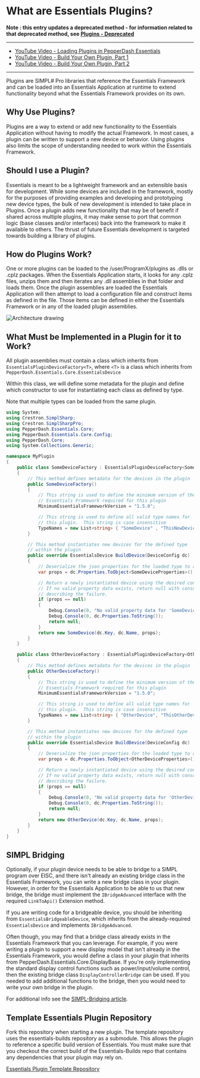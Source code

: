 # What are Essentials Plugins?

**Note : this entry updates a deprecated method - for information related to that deprecated method, see [Plugins - Deprecated](~/docs/Plugins-Deprecated.md)**

***
* [YouTube Video - Loading Plugins in PepperDash Essentials](https://youtu.be/NA64iyNNAgE)
* [YouTube Video - Build Your Own Plugin, Part 1](https://youtu.be/m2phC8g3Kfk)
* [YouTube Video - Build Your Own Plugin, Part 2](https://youtu.be/2_PrWRk6Gy0)
***

Plugins are SIMPL# Pro libraries that reference the Essentials Framework and can be loaded into an Essentials Application at runtime to extend functionality beyond what the Essentials Framework provides on its own.

## Why Use Plugins?

Plugins are a way to extend or add new functionality to the Essentials Application without having to modify the actual Framework. In most cases, a plugin can be written to support a new device or behavior. Using plugins also limits the scope of understanding needed to work within the Essentials Framework.

## Should I use a Plugin?

Essentials is meant to be a lightweight framework and an extensible basis for development. While some devices are included in the framework, mostly for the purposes of providing examples and developing and prototyping new device types, the bulk of new development is intended to take place in Plugins. Once a plugin adds new functionality that may be of benefit if shared across multiple plugins, it may make sense to port that common logic (base classes and/or interfaces) back into the framework to make it available to others. The thrust of future Essentials development is targeted towards building a library of plugins.

## How do Plugins Work?

One or more plugins can be loaded to the /user/ProgramX/plugins as .dlls or .cplz packages. When the Essentials Application starts, it looks for any .cplz files, unzips them and then iterates any .dll assemblies in that folder and loads them. Once the plugin assemblies are loaded the Essentials Application will then attempt to load a configuration file and construct items as defined in the file. Those items can be defined in either the Essentials Framework or in any of the loaded plugin assemblies.

![Architecture drawing](~/docs/images/Plugin%20Load%20Sequence.png)

## What Must be Implemented in a Plugin for it to Work?

All plugin assemblies must contain a class which inherits from ```EssentialsPluginDeviceFactory<T>```, where ```<T>``` is a class which inherits from ```PepperDash.Essentials.Core.EssentialsDevice```

Within this class, we will define some metadata for the plugin and define which constructor to use
for instantiating each class as defined by type.

Note that multiple types can be loaded from the same plugin.

```cs
using System;
using Crestron.SimplSharp;
using Crestron.SimplSharpPro;
using PepperDash.Essentials.Core;
using PepperDash.Essentials.Core.Config;
using PepperDash.Core;
using System.Collections.Generic;

namespace MyPlugin
{
    public class SomeDeviceFactory : EssentialsPluginDeviceFactory<SomeDevice>
    {
        // This method defines metadata for the devices in the plugin
        public SomeDeviceFactory()
        {
            // This string is used to define the minimum version of the
            // Essentials Framework required for this plugin
            MinimumEssentialsFrameworkVersion = "1.5.0";

            // This string is used to define all valid type names for
            // this plugin.  This string is case insensitive
            TypeNames = new List<string> { "SomeDevice" , "ThisNewDevice" };
        }

        // This method instantiates new devices for the defined type
        // within the plugin
        public override EssentialsDevice BuildDevice(DeviceConfig dc)
        {
            // Deserialize the json properties for the loaded type to a new object
            var props = dc.Properties.ToObject<SomeDeviceProperties>();

            // Return a newly instantiated device using the desired constructor
            // If no valid property data exists, return null with console print
            // describing the failure.
            if (props == null)
            {
                Debug.Console(0, "No valid property data for 'SomeDevice' - Verify Configuration.");
                Debug.Console(0, dc.Properties.ToString());
                return null;
            }
            return new SomeDevice(dc.Key, dc.Name, props);
        }
    }

    public class OtherDeviceFactory : EssentialsPluginDeviceFactory<OtherDevice>
    {
        // This method defines metadata for the devices in the plugin
        public OtherDeviceFactory()
        {
            // This string is used to define the minimum version of the
            // Essentials Framework required for this plugin
            MinimumEssentialsFrameworkVersion = "1.5.0";

            // This string is used to define all valid type names for
            // this plugin.  This string is case insensitive
            TypeNames = new List<string> { "OtherDevice", "ThisOtherDevice" };
        }

        // This method instantiates new devices for the defined type
        // within the plugin
        public override EssentialsDevice BuildDevice(DeviceConfig dc)
        {
            // Deserialize the json properties for the loaded type to a new object
            var props = dc.Properties.ToObject<OtherDeviceProperties>();

            // Return a newly instantiated device using the desired constructor
            // If no valid property data exists, return null with console print
            // describing the failure.
            if (props == null)
            {
                Debug.Console(0, "No valid property data for 'OtherDevice' - Verify Configuration.");
                Debug.Console(0, dc.Properties.ToString());
                return null;
            }
            return new OtherDevice(dc.Key, dc.Name, props);
        }
    }
}
```

## SIMPL Bridging

Optionally, if your plugin device needs to be able to bridge to a SIMPL program over EISC, and there isn't already an existing bridge class in the Essentials Framework, you can write a new bridge class in your plugin. However, in order for the Essentials Application to be able to us that new bridge, the bridge must implement the ```IBridgeAdvanced``` interface with the required ```LinkToApi()``` Extension method.

If you are writing code for a bridgeable device, you should be inheriting from ```EssentialsBridgeableDevice```, which inherits from the already-required ```EssentialsDevice``` and implements ```IBridgeAdvanced```.

Often though, you may find that a bridge class already exists in the Essentials Framework that you can leverage. For example, if you were writing a plugin to support a new display model that isn't already in the Essentials Framework, you would define a class in your plugin that inherits from PepperDash.Essentials.Core.DisplayBase. If you're only implementing the standard display control functions such as power/input/volume control, then the existing bridge class `DisplayControllerBridge` can be used. If you needed to add additional functions to the bridge, then you would need to write your own bridge in the plugin.

For additional info see the [SIMPL-Bridging article](~/docs/SIMPL-Bridging.md).

## Template Essentials Plugin Repository

Fork this repository when starting a new plugin. The template repository uses the essentials-builds repository as a submodule. This allows the plugin to reference a specific build version of Essentials. You must make sure that you checkout the correct build of the Essentials-Builds repo that contains any dependencies that your plugin may rely on.

[Essentials Plugin Template Repository](https://github.com/PepperDash/EssentialsPluginTemplate)
